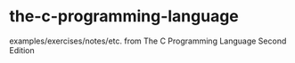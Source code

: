 # the-c-programming-language
examples/exercises/notes/etc. from The C Programming Language Second Edition
